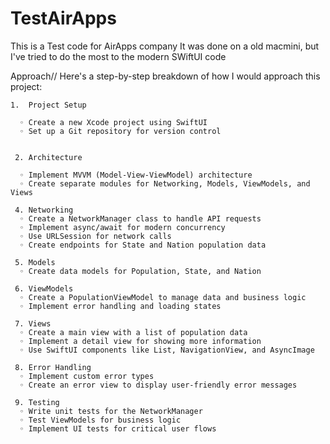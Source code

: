 # TestAirApps
This is a Test code for AirApps company
It was done on a old macmini, but I've tried to do the most to the modern SWiftUI code

Approach//
Here's a step-by-step breakdown of how I would approach this project:
	
 	1.	Project Setup
 
	  ◦	Create a new Xcode project using SwiftUI
	  ◦	Set up a Git repository for version control
 
	
	 2.	Architecture
    
	  ◦	Implement MVVM (Model-View-ViewModel) architecture
	  ◦	Create separate modules for Networking, Models, ViewModels, and Views
	
	 4.	Networking
	  ◦	Create a NetworkManager class to handle API requests
	  ◦	Implement async/await for modern concurrency
	  ◦	Use URLSession for network calls
	  ◦	Create endpoints for State and Nation population data
	
	 5.	Models
	  ◦	Create data models for Population, State, and Nation
	
	 6.	ViewModels
	  ◦	Create a PopulationViewModel to manage data and business logic
	  ◦	Implement error handling and loading states
	
	 7.	Views
	  ◦	Create a main view with a list of population data
	  ◦	Implement a detail view for showing more information
	  ◦	Use SwiftUI components like List, NavigationView, and AsyncImage
	
	 8.	Error Handling
	  ◦	Implement custom error types
	  ◦	Create an error view to display user-friendly error messages
	
	 9.	Testing
	  ◦	Write unit tests for the NetworkManager
	  ◦	Test ViewModels for business logic
	  ◦	Implement UI tests for critical user flows
